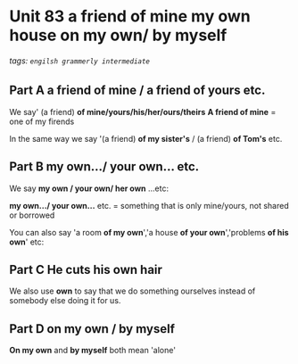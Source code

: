 # Unit 83 a friend **of mine** **my own** house **on my own/ by myself**
###### tags: `engilsh grammerly intermediate`

## Part A  a friend of mine / a friend of yours etc.
We say' (a friend) **of mine/yours/his/her/ours/theirs**
**A friend of mine** = one of my firends 

In the same way we say '(a friend) **of my sister's** / (a friend) **of Tom's** etc.

## Part B **my own.../ your own...** etc.
We say **my own / your own/ her own** ...etc:

**my own.../ your own...** etc. = something that is only mine/yours, not shared or borrowed

You can also say 'a room **of my own**','a house **of your own**','problems **of his own**' etc:

## Part C He cuts **his own** hair
We also use **own** to say that we do something ourselves instead of somebody else doing it for us.

## Part D **on my own / by myself**
**On my own** and **by myself** both mean 'alone'